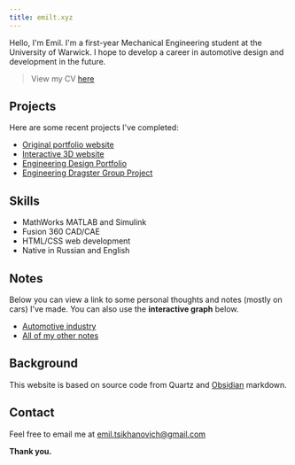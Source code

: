 ```yaml
---
title: emilt.xyz
---
```

Hello, I'm Emil. I'm a first-year Mechanical Engineering student at the University of Warwick. I hope to develop a career in automotive design and development in the future.

>View my CV [here](https://drive.google.com/file/d/1pToYvn9GSWlTPdeS1-IEGbN8qMc472RJ/view)

## Projects

Here are some recent projects I've completed:

- [Original portfolio website](emil/projects/Original%20portfolio%20website.md)
- [Interactive 3D website](emil/projects/Interactive%203D%20website.md)
- [Engineering Design Portfolio](emil/projects/Engineering%20Design%20Portfolio.md)
- [Engineering Dragster Group Project](emil/projects/Engineering%20Dragster%20Group%20Project.md)


## Skills 

- MathWorks MATLAB and Simulink
- Fusion 360 CAD/CAE
- HTML/CSS web development
- Native in Russian and English

## Notes

Below you can view a link to some personal thoughts and notes (mostly on cars) I've made. You can also use the **interactive graph** below.

- [Automotive industry](/tags/cars)
- [All of my other notes](/emil)


## Background

This website is based on source code from Quartz and [Obsidian](https://obsidian.md/) markdown.

## Contact

Feel free to email me at [emil.tsikhanovich@gmail.com](https://mailto:emil.tsikhanovich@gmail.com)

**Thank you.**




